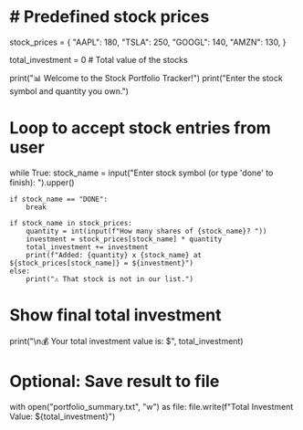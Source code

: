 # # Predefined stock prices
stock_prices = {
    "AAPL": 180,
    "TSLA": 250,
    "GOOGL": 140,
    "AMZN": 130,
}

total_investment = 0  # Total value of the stocks

print("📊 Welcome to the Stock Portfolio Tracker!")
print("Enter the stock symbol and quantity you own.")

# Loop to accept stock entries from user
while True:
    stock_name = input("Enter stock symbol (or type 'done' to finish): ").upper()

    if stock_name == "DONE":
        break

    if stock_name in stock_prices:
        quantity = int(input(f"How many shares of {stock_name}? "))
        investment = stock_prices[stock_name] * quantity
        total_investment += investment
        print(f"Added: {quantity} x {stock_name} at ${stock_prices[stock_name]} = ${investment}")
    else:
        print("⚠️ That stock is not in our list.")

# Show final total investment
print("\n💰 Your total investment value is: $", total_investment)

# Optional: Save result to file
with open("portfolio_summary.txt", "w") as file:
    file.write(f"Total Investment Value: ${total_investment}")
